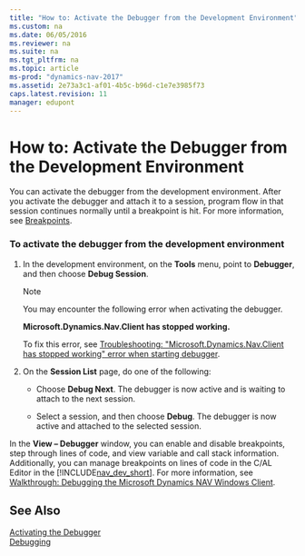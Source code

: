 ```yaml
---
title: "How to: Activate the Debugger from the Development Environment"
ms.custom: na
ms.date: 06/05/2016
ms.reviewer: na
ms.suite: na
ms.tgt_pltfrm: na
ms.topic: article
ms-prod: "dynamics-nav-2017"
ms.assetid: 2e73a3c1-af01-4b5c-b96d-c1e7e3985f73
caps.latest.revision: 11
manager: edupont
---
```

# How to: Activate the Debugger from the Development Environment
You can activate the debugger from the development environment. After you activate the debugger and attach it to a session, program flow in that session continues normally until a breakpoint is hit. For more information, see [Breakpoints](Breakpoints.md).  
  
### To activate the debugger from the development environment  
  
1.  In the development environment, on the **Tools** menu, point to **Debugger**, and then choose **Debug Session**.  
  
    > [!NOTE]  
    >  You may encounter the following error when activating the debugger.  
    >   
    >  **Microsoft.Dynamics.Nav.Client has stopped working.**  
    >   
    >  To fix this error, see [Troubleshooting: "Microsoft.Dynamics.Nav.Client has stopped working" error when starting debugger](Troubleshooting:%20%22Microsoft.Dynamics.Nav.Client%20has%20stopped%20working%22%20error%20when%20starting%20debugger.md).  
  
2.  On the **Session List** page, do one of the following:  
  
    -   Choose **Debug Next**. The debugger is now active and is waiting to attach to the next session.  
  
    -   Select a session, and then choose **Debug**. The debugger is now active and attached to the selected session.  
  
 In the **View – Debugger** window, you can enable and disable breakpoints, step through lines of code, and view variable and call stack information. Additionally, you can manage breakpoints on lines of code in the C\/AL Editor in the [!INCLUDE[nav_dev_short](includes/nav_dev_short_md.md)]. For more information, see [Walkthrough: Debugging the Microsoft Dynamics NAV Windows Client](Walkthrough:%20Debugging%20the%20Microsoft%20Dynamics%20NAV%20Windows%20Client.md).  
  
## See Also  
 [Activating the Debugger](Activating-the-Debugger.md)   
 [Debugging](Debugging.md)